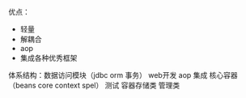 优点：

- 轻量
- 解耦合
- aop
- 集成各种优秀框架

体系结构：数据访问模块（jdbc orm 事务） web开发    aop                         集成          核心容器（beans  core  context spel）                      测试            容器存储类 管理类 
